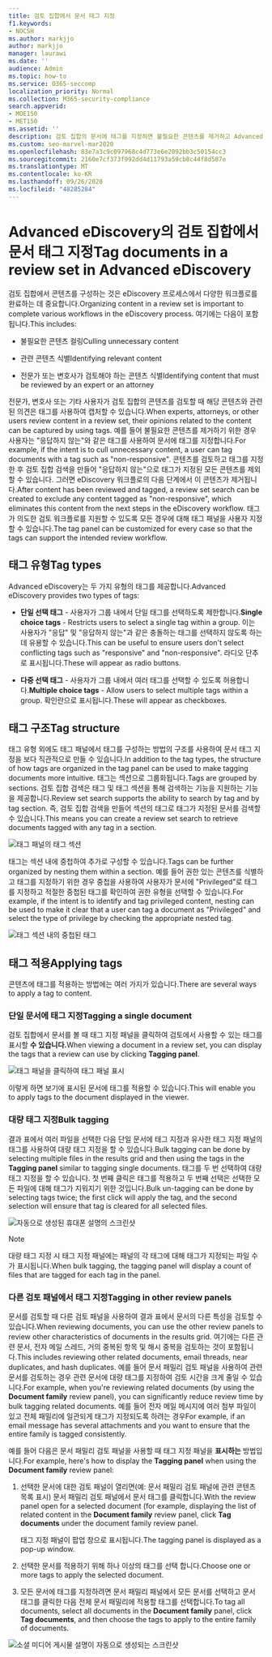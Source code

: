 ```yaml
---
title: 검토 집합에서 문서 태그 지정
f1.keywords:
- NOCSH
ms.author: markjjo
author: markjjo
manager: laurawi
ms.date: ''
audience: Admin
ms.topic: how-to
ms.service: O365-seccomp
localization_priority: Normal
ms.collection: M365-security-compliance
search.appverid:
- MOE150
- MET150
ms.assetid: ''
description: 검토 집합의 문서에 태그를 지정하면 불필요한 콘텐츠를 제거하고 Advanced eDiscovery 사례에서 관련 콘텐츠를 식별할 수 있습니다.
ms.custom: seo-marvel-mar2020
ms.openlocfilehash: 83e7a3c9c097968c4d773e6e2092bb3c50154cc3
ms.sourcegitcommit: 2160e7cf373f992dd4d11793a59cb8c44f8d587e
ms.translationtype: MT
ms.contentlocale: ko-KR
ms.lasthandoff: 09/26/2020
ms.locfileid: "48285284"
---
```

# <a name="tag-documents-in-a-review-set-in-advanced-ediscovery"></a><span data-ttu-id="ad5f7-103">Advanced eDiscovery의 검토 집합에서 문서 태그 지정</span><span class="sxs-lookup"><span data-stu-id="ad5f7-103">Tag documents in a review set in Advanced eDiscovery</span></span>

<span data-ttu-id="ad5f7-104">검토 집합에서 콘텐츠를 구성하는 것은 eDiscovery 프로세스에서 다양한 워크플로를 완료하는 데 중요합니다.</span><span class="sxs-lookup"><span data-stu-id="ad5f7-104">Organizing content in a review set is important to complete various workflows in the eDiscovery process.</span></span> <span data-ttu-id="ad5f7-105">여기에는 다음이 포함됩니다.</span><span class="sxs-lookup"><span data-stu-id="ad5f7-105">This includes:</span></span>

- <span data-ttu-id="ad5f7-106">불필요한 콘텐츠 컬링</span><span class="sxs-lookup"><span data-stu-id="ad5f7-106">Culling unnecessary content</span></span>

- <span data-ttu-id="ad5f7-107">관련 콘텐츠 식별</span><span class="sxs-lookup"><span data-stu-id="ad5f7-107">Identifying relevant content</span></span>
 
- <span data-ttu-id="ad5f7-108">전문가 또는 변호사가 검토해야 하는 콘텐츠 식별</span><span class="sxs-lookup"><span data-stu-id="ad5f7-108">Identifying content that must be reviewed by an expert or an attorney</span></span>

<span data-ttu-id="ad5f7-109">전문가, 변호사 또는 기타 사용자가 검토 집합의 콘텐츠를 검토할 때 해당 콘텐츠와 관련된 의견은 태그를 사용하여 캡처할 수 있습니다.</span><span class="sxs-lookup"><span data-stu-id="ad5f7-109">When experts, attorneys, or other users review content in a review set, their opinions related to the content can be captured by using tags.</span></span> <span data-ttu-id="ad5f7-110">예를 들어 불필요한 콘텐츠를 제거하기 위한 경우 사용자는 "응답하지 않는"와 같은 태그를 사용하여 문서에 태그를 지정합니다.</span><span class="sxs-lookup"><span data-stu-id="ad5f7-110">For example, if the intent is to cull unnecessary content, a user can tag documents with a tag such as "non-responsive".</span></span> <span data-ttu-id="ad5f7-111">콘텐츠를 검토하고 태그를 지정한 후 검토 집합 검색을 만들어 "응답하지 않는"으로 태그가 지정된 모든 콘텐츠를 제외할 수 있습니다. 그러면 eDiscovery 워크플로의 다음 단계에서 이 콘텐츠가 제거됩니다.</span><span class="sxs-lookup"><span data-stu-id="ad5f7-111">After content has been reviewed and tagged, a review set search can be created to exclude any content tagged as "non-responsive", which eliminates this content from the next steps in the eDiscovery workflow.</span></span> <span data-ttu-id="ad5f7-112">태그가 의도한 검토 워크플로를 지원할 수 있도록 모든 경우에 대해 태그 패널을 사용자 지정할 수 있습니다.</span><span class="sxs-lookup"><span data-stu-id="ad5f7-112">The tag panel can be customized for every case so that the tags can support the intended review workflow.</span></span>

## <a name="tag-types"></a><span data-ttu-id="ad5f7-113">태그 유형</span><span class="sxs-lookup"><span data-stu-id="ad5f7-113">Tag types</span></span>

<span data-ttu-id="ad5f7-114">Advanced eDiscovery는 두 가지 유형의 태그를 제공합니다.</span><span class="sxs-lookup"><span data-stu-id="ad5f7-114">Advanced eDiscovery provides two types of tags:</span></span>

- <span data-ttu-id="ad5f7-115">**단일 선택 태그** - 사용자가 그룹 내에서 단일 태그를 선택하도록 제한합니다.</span><span class="sxs-lookup"><span data-stu-id="ad5f7-115">**Single choice tags** - Restricts users to select a single tag within a group.</span></span> <span data-ttu-id="ad5f7-116">이는 사용자가 "응답" 및 "응답하지 않는"과 같은 충돌하는 태그를 선택하지 않도록 하는 데 유용할 수 있습니다.</span><span class="sxs-lookup"><span data-stu-id="ad5f7-116">This can be useful to ensure users don't select conflicting tags such as "responsive" and "non-responsive".</span></span> <span data-ttu-id="ad5f7-117">라디오 단추로 표시됩니다.</span><span class="sxs-lookup"><span data-stu-id="ad5f7-117">These will appear as radio buttons.</span></span>

- <span data-ttu-id="ad5f7-118">**다중 선택 태그** - 사용자가 그룹 내에서 여러 태그를 선택할 수 있도록 허용합니다.</span><span class="sxs-lookup"><span data-stu-id="ad5f7-118">**Multiple choice tags** - Allow users to select multiple tags within a group.</span></span> <span data-ttu-id="ad5f7-119">확인란으로 표시됩니다.</span><span class="sxs-lookup"><span data-stu-id="ad5f7-119">These will appear as checkboxes.</span></span>

## <a name="tag-structure"></a><span data-ttu-id="ad5f7-120">태그 구조</span><span class="sxs-lookup"><span data-stu-id="ad5f7-120">Tag structure</span></span>

<span data-ttu-id="ad5f7-121">태그 유형 외에도 태그 패널에서 태그를 구성하는 방법의 구조를 사용하여 문서 태그 지정을 보다 직관적으로 만들 수 있습니다.</span><span class="sxs-lookup"><span data-stu-id="ad5f7-121">In addition to the tag types, the structure of how tags are organized in the tag panel can be used to make tagging documents more intuitive.</span></span> <span data-ttu-id="ad5f7-122">태그는 섹션으로 그룹화됩니다.</span><span class="sxs-lookup"><span data-stu-id="ad5f7-122">Tags are grouped by sections.</span></span> <span data-ttu-id="ad5f7-123">검토 집합 검색은 태그 및 태그 섹션을 통해 검색하는 기능을 지원하는 기능을 제공합니다.</span><span class="sxs-lookup"><span data-stu-id="ad5f7-123">Review set search supports the ability to search by tag and by tag section.</span></span> <span data-ttu-id="ad5f7-124">즉, 검토 집합 검색을 만들어 섹션의 태그로 태그가 지정된 문서를 검색할 수 있습니다.</span><span class="sxs-lookup"><span data-stu-id="ad5f7-124">This means you can create a review set search to retrieve documents tagged with any tag in a section.</span></span>

![태그 패널의 태그 섹션](../media/Tagtypes.png)

<span data-ttu-id="ad5f7-126">태그는 섹션 내에 중첩하여 추가로 구성할 수 있습니다.</span><span class="sxs-lookup"><span data-stu-id="ad5f7-126">Tags can be further organized by nesting them within a section.</span></span> <span data-ttu-id="ad5f7-127">예를 들어 권한 있는 콘텐츠를 식별하고 태그를 지정하기 위한 경우 중첩을 사용하여 사용자가 문서에 "Privileged"로 태그를 지정하고 적절한 중첩된 태그를 확인하여 권한 유형을 선택할 수 있습니다.</span><span class="sxs-lookup"><span data-stu-id="ad5f7-127">For example, if the intent is to identify and tag privileged content, nesting can be used to make it clear that a user can tag a document as "Privileged" and select the type of privilege by checking the appropriate nested tag.</span></span>

![태그 섹션 내의 중첩된 태그](../media/Nestingtags.png)

## <a name="applying-tags"></a><span data-ttu-id="ad5f7-129">태그 적용</span><span class="sxs-lookup"><span data-stu-id="ad5f7-129">Applying tags</span></span>

<span data-ttu-id="ad5f7-130">콘텐츠에 태그를 적용하는 방법에는 여러 가지가 있습니다.</span><span class="sxs-lookup"><span data-stu-id="ad5f7-130">There are several ways to apply a tag to content.</span></span>

### <a name="tagging-a-single-document"></a><span data-ttu-id="ad5f7-131">단일 문서에 태그 지정</span><span class="sxs-lookup"><span data-stu-id="ad5f7-131">Tagging a single document</span></span>

<span data-ttu-id="ad5f7-132">검토 집합에서 문서를 볼 때 태그 지정 패널을 클릭하여 검토에서 사용할 수 있는 태그를 표시할 **수 있습니다.**</span><span class="sxs-lookup"><span data-stu-id="ad5f7-132">When viewing a document in a review set, you can display the tags that a review can use by clicking **Tagging panel**.</span></span>

![태그 패널을 클릭하여 태그 패널 표시](../media/Singledoctag.png)

<span data-ttu-id="ad5f7-134">이렇게 하면 보기에 표시된 문서에 태그를 적용할 수 있습니다.</span><span class="sxs-lookup"><span data-stu-id="ad5f7-134">This will enable you to apply tags to the document displayed in the viewer.</span></span>

### <a name="bulk-tagging"></a><span data-ttu-id="ad5f7-135">대량 태그 지정</span><span class="sxs-lookup"><span data-stu-id="ad5f7-135">Bulk tagging</span></span>

<span data-ttu-id="ad5f7-136">결과 표에서 여러 파일을 선택한 다음 단일 문서에 태그 지정과  유사한 태그 지정 패널의 태그를 사용하여 대량 태그 지정을 할 수 있습니다.</span><span class="sxs-lookup"><span data-stu-id="ad5f7-136">Bulk tagging can be done by selecting multiple files in the results grid and then using the tags in the **Tagging panel** similar to tagging single documents.</span></span> <span data-ttu-id="ad5f7-137">태그를 두 번 선택하여 대량 태그 지정을 할 수 있습니다. 첫 번째 클릭은 태그를 적용하고 두 번째 선택은 선택한 모든 파일에 대해 태그가 지워지기 위한 것입니다.</span><span class="sxs-lookup"><span data-stu-id="ad5f7-137">Bulk un-tagging can be done by selecting tags twice; the first click will apply the tag, and the second selection will ensure that tag is cleared for all selected files.</span></span>

![자동으로 생성된 휴대폰 설명의 스크린샷](../media/Bulktag.png)

> [!NOTE]
> <span data-ttu-id="ad5f7-139">대량 태그 지정 시 태그 지정 패널에는 패널의 각 태그에 대해 태그가 지정되는 파일 수가 표시됩니다.</span><span class="sxs-lookup"><span data-stu-id="ad5f7-139">When bulk tagging, the tagging panel will display a count of files that are tagged for each tag in the panel.</span></span>

### <a name="tagging-in-other-review-panels"></a><span data-ttu-id="ad5f7-140">다른 검토 패널에서 태그 지정</span><span class="sxs-lookup"><span data-stu-id="ad5f7-140">Tagging in other review panels</span></span>

<span data-ttu-id="ad5f7-141">문서를 검토할 때 다른 검토 패널을 사용하여 결과 표에서 문서의 다른 특성을 검토할 수 있습니다.</span><span class="sxs-lookup"><span data-stu-id="ad5f7-141">When reviewing documents, you can use the other review panels to review other characteristics of documents in the results grid.</span></span> <span data-ttu-id="ad5f7-142">여기에는 다른 관련 문서, 전자 메일 스레드, 거의 중복된 항목 및 해시 중복을 검토하는 것이 포함됩니다.</span><span class="sxs-lookup"><span data-stu-id="ad5f7-142">This includes reviewing other related documents, email threads, near duplicates, and hash duplicates.</span></span> <span data-ttu-id="ad5f7-143">예를 들어 문서 패밀리 검토 패널을 사용하여 관련  문서를 검토하는 경우 관련 문서에 대량 태그를 지정하여 검토 시간을 크게 줄일 수 있습니다.</span><span class="sxs-lookup"><span data-stu-id="ad5f7-143">For example, when you're reviewing related documents (by using the **Document family** review panel), you can significantly reduce review time by bulk tagging related documents.</span></span> <span data-ttu-id="ad5f7-144">예를 들어 전자 메일 메시지에 여러 첨부 파일이 있고 전체 패밀리에 일관되게 태그가 지정되도록 하려는 경우</span><span class="sxs-lookup"><span data-stu-id="ad5f7-144">For example, if an email message has several attachments and you want to ensure that the entire family is tagged consistently.</span></span>

<span data-ttu-id="ad5f7-145">예를 들어 다음은 문서 패밀리  검토 패널을 사용할 때 태그 지정 패널을 **표시하는** 방법입니다.</span><span class="sxs-lookup"><span data-stu-id="ad5f7-145">For example, here's how to display the **Tagging panel** when using the **Document family** review panel:</span></span>

1. <span data-ttu-id="ad5f7-146">선택한 문서에 대한 검토 패널이 열리면(예: 문서 패밀리  검토 패널에  관련 콘텐츠 목록 표시) 문서 패밀리 검토 패널에서 문서 태그를 클릭합니다.</span><span class="sxs-lookup"><span data-stu-id="ad5f7-146">With the review panel open for a selected document (for example, displaying the list of related content in the **Document family** review panel, click **Tag documents** under the document family review panel.</span></span>

   <span data-ttu-id="ad5f7-147">태그 지정 패널이 팝업 창으로 표시됩니다.</span><span class="sxs-lookup"><span data-stu-id="ad5f7-147">The tagging panel is displayed as a pop-up window.</span></span>

2. <span data-ttu-id="ad5f7-148">선택한 문서를 적용하기 위해 하나 이상의 태그를 선택 합니다.</span><span class="sxs-lookup"><span data-stu-id="ad5f7-148">Choose one or more tags to apply the selected document.</span></span> 

3. <span data-ttu-id="ad5f7-149">모든 문서에 태그를 지정하려면 문서  패밀리 패널에서 모든 문서를 선택하고 문서 태그를 클릭한 다음 전체 문서 패밀리에 적용할 태그를 선택합니다.</span><span class="sxs-lookup"><span data-stu-id="ad5f7-149">To tag all documents, select all documents in the **Document family** panel, click **Tag documents**, and then choose the tags to apply to the entire family of documents.</span></span>

![소셜 미디어 게시물 설명이 자동으로 생성되는 스크린샷](../media/Relatedtag.png)
